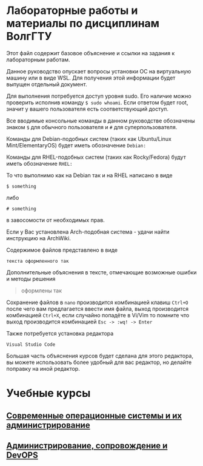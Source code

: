 # Лабораторные работы и материалы по дисциплинам ВолгГТУ

Этот файл содержит базовое объяснение и ссылки на задания к лабораторным работам.

Данное руководство опускает вопросы установки ОС на виртуальную машину или в виде WSL. Для получения этой информации будет выпущен отдельный документ.

Для выполнения потребуется доступ уровня sudo. Его наличие можно проверить исполнив команду `$ sudo whoami`. Если ответом будет root, значит у вашего пользователя есть соответствующий доступ.

Все вводимые консольные команды в данном руководстве обозначены знаком `$` для обычного пользователя и `#` для суперпользователя.

Команды для Debian-подобных систем (таких как Ubuntu/Linux Mint/ElementaryOS) будет иметь обозначение `Debian:`

Команды для RHEL-подобных систем (таких как Rocky/Fedora) будут иметь обозначение `RHEL:`

То что выполнимо как на Debian так и на RHEL написано в виде

`$ something`

либо

`# something`

в завосомости от необходимых прав.

Если у Вас установлена Arch-подобная система - удачи найти инструкцию на ArchWiki.

Содержимое файлов представлено в виде

```
текста оформленного так
```

Дополнительные объяснения в тексте, отмечающие возможные ошибки и методы решения

> оформлены так

Сохранение файлов в `nano` производится комбинацией клавиш `Ctrl+O` после чего вам предлагается ввести имя файла, выход производится комбинацией `Ctrl+X`, если случайно попадёте в Vi/Vim то помните что выход производится комбинацией `Esc -> :wq! -> Enter`

Также потребуется установка редактора

`Visual Studio Code`

Большая часть объяснения курсов будет сделана для этого редактора, вы можете использовать более удобный для вас редактор, но делайте поправку на иной редактор.

# Учебные курсы

## [Современные операционные системы  и их администрирование](./ModernOS/ModernOS.md)

## [Администрирование, сопровождение и DevOPS](./DevOPS/DevOPS.md)
